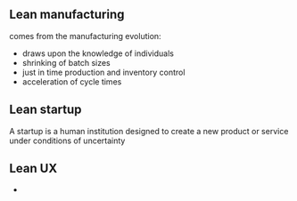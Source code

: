 ## Lean manufacturing
comes from the manufacturing evolution:
- draws upon the knowledge of individuals
- shrinking of batch sizes
- just in time production and inventory control
- acceleration of cycle times

## Lean startup
A startup is a human institution designed to create a new product or service under conditions of uncertainty

## Lean UX
- 
